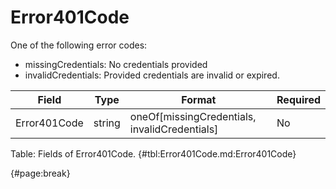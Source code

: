 <!--
    ATTENTION: This file was generated via gradle!
               Do NOT manually edit this file! Any such changes will be overwritten!
-->

# Error401Code

One of the following error codes:
- missingCredentials: No credentials provided
- invalidCredentials: Provided credentials are invalid or expired.

| Field | Type | Format | Required |
| ------- | ------- | ------- | --- |
| Error401Code | string | oneOf[missingCredentials, invalidCredentials] | No |

Table: Fields of Error401Code. {#tbl:Error401Code.md:Error401Code}

{#page:break}
